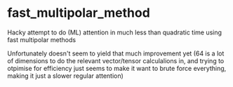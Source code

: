 # fast_multipolar_method

Hacky attempt to do (ML) attention in much less than quadratic time using fast multipolar methods

Unfortunately doesn't seem to yield that much improvement yet (64 is a lot of dimensions to do the relevant vector/tensor calculalions in, and trying to otpimise for efficiency just seems to make it want to brute force everything, making it just a slower regular attention)

